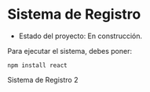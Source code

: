 <h1> Sistema de Registro  </h1>

- Estado del proyecto: En construcción.

Para ejecutar el sistema, debes poner:

``` npm install react ```

Sistema de Registro 2
